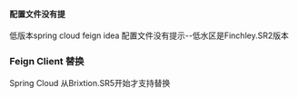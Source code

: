 #### 配置文件没有提
低版本spring cloud feign idea 配置文件没有提示--低水区是Finchley.SR2版本

### Feign Client 替换
Spring Cloud 从Brixtion.SR5开始才支持替换

